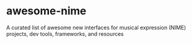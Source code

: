# awesome-nime
A curated list of awesome new interfaces for musical expression (NIME) projects, dev tools, frameworks, and resources
